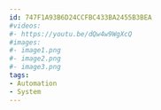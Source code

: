 ```yaml
---
id: 747F1A93B6D24CCFBC433BA2455B3BEA
#videos:
#- https://youtu.be/dQw4w9WgXcQ
#images:
#- image1.png
#- image2.png
#- image3.png
tags:
- Automation
- System
---
```

